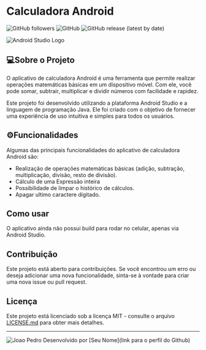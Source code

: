 # Calculadora Android

![GitHub followers](https://img.shields.io/github/followers/JoaoPedroPPS?style=social)
![GitHub](https://img.shields.io/github/license/JoaoPedroPPS/calculadora-android?style=flat-square)
![GitHub release (latest by date)](https://img.shields.io/github/v/release/JoaoPedroPPS/Calculadora-Android?style=flat-square)


![Android Studio Logo](https://1.bp.blogspot.com/-LgTa-xDiknI/X4EflN56boI/AAAAAAAAPuk/24YyKnqiGkwRS9-_9suPKkfsAwO4wHYEgCLcBGAsYHQ/s0/image9.png)
## 💻Sobre o Projeto

O aplicativo de calculadora Android é uma ferramenta que permite realizar operações matemáticas básicas em um dispositivo móvel. Com ele, você pode somar, subtrair, multiplicar e dividir números com facilidade e rapidez.

Este projeto foi desenvolvido utilizando a plataforma Android Studio e a linguagem de programação Java. Ele foi criado com o objetivo de fornecer uma experiência de uso intuitiva e simples para todos os usuários.

## ⚙️Funcionalidades

Algumas das principais funcionalidades do aplicativo de calculadora Android são:

- Realização de operações matemáticas básicas (adição, subtração, multiplicação, divisão, resto de divisão).
- Cálculo de uma Expressão inteira
- Possibilidade de limpar o histórico de cálculos.
- Apagar ultimo caractere dígitado.

## Como usar

O aplicativo ainda não possui build para rodar no celular, apenas via Android Studio.

## Contribuição

Este projeto está aberto para contribuições. Se você encontrou um erro ou deseja adicionar uma nova funcionalidade, sinta-se à vontade para criar uma nova issue ou pull request.

## Licença

Este projeto está licenciado sob a licença MIT - consulte o arquivo [LICENSE.md](https://github.com/seunome/calculadora-android/blob/main/LICENSE.md) para obter mais detalhes.

---
![Joao Pedro](https://avatars.githubusercontent.com/u/84422500?s=400&u=7516e833207d6489e76c722c9d9048a637c83634&v=4)
Desenvolvido por [Seu Nome](link para o perfil do Github)
